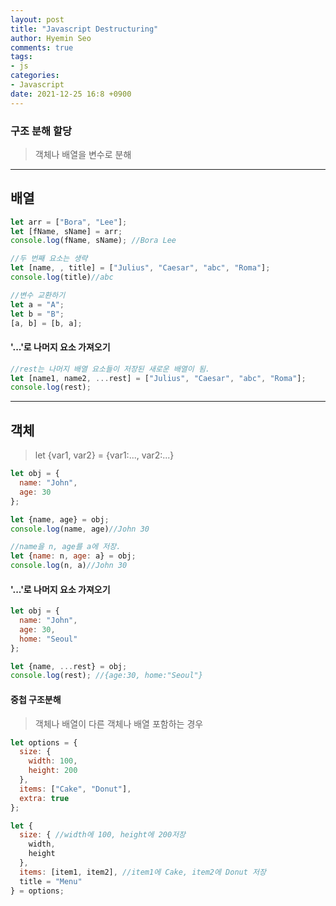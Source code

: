 ```yaml
---
layout: post
title: "Javascript Destructuring"
author: Hyemin Seo
comments: true
tags:
- js
categories:
- Javascript
date: 2021-12-25 16:8 +0900
---
```


### 구조 분해 할당  
> 객체나 배열을 변수로 분해    
***  

## 배열

```javascript
let arr = ["Bora", "Lee"];
let [fName, sName] = arr;
console.log(fName, sName); //Bora Lee
```

```javascript
//두 번째 요소는 생략
let [name, , title] = ["Julius", "Caesar", "abc", "Roma"];
console.log(title)//abc
```

```javascript
//변수 교환하기
let a = "A";
let b = "B";
[a, b] = [b, a];
```

#### '...'로 나머지 요소 가져오기  
```javascript
//rest는 나머지 배열 요소들이 저장된 새로운 배열이 됨.
let [name1, name2, ...rest] = ["Julius", "Caesar", "abc", "Roma"];
console.log(rest);
```

***
## 객체 
> let {var1, var2} = {var1:..., var2:...}  

```javascript
let obj = {
  name: "John",
  age: 30
};

let {name, age} = obj;
console.log(name, age)//John 30

//name을 n, age를 a에 저장.
let {name: n, age: a} = obj;
console.log(n, a)//John 30
```

#### '...'로 나머지 요소 가져오기  
```javascript
let obj = {
  name: "John",
  age: 30,
  home: "Seoul"
};

let {name, ...rest} = obj;
console.log(rest); //{age:30, home:"Seoul"}
```

#### 중첩 구조분해  
> 객체나 배열이 다른 객체나 배열 포함하는 경우
```javascript
let options = {
  size: {
    width: 100,
    height: 200
  },
  items: ["Cake", "Donut"],
  extra: true
};

let {
  size: { //width에 100, height에 200저장
    width,
    height
  },
  items: [item1, item2], //item1에 Cake, item2에 Donut 저장
  title = "Menu"
} = options;
```
